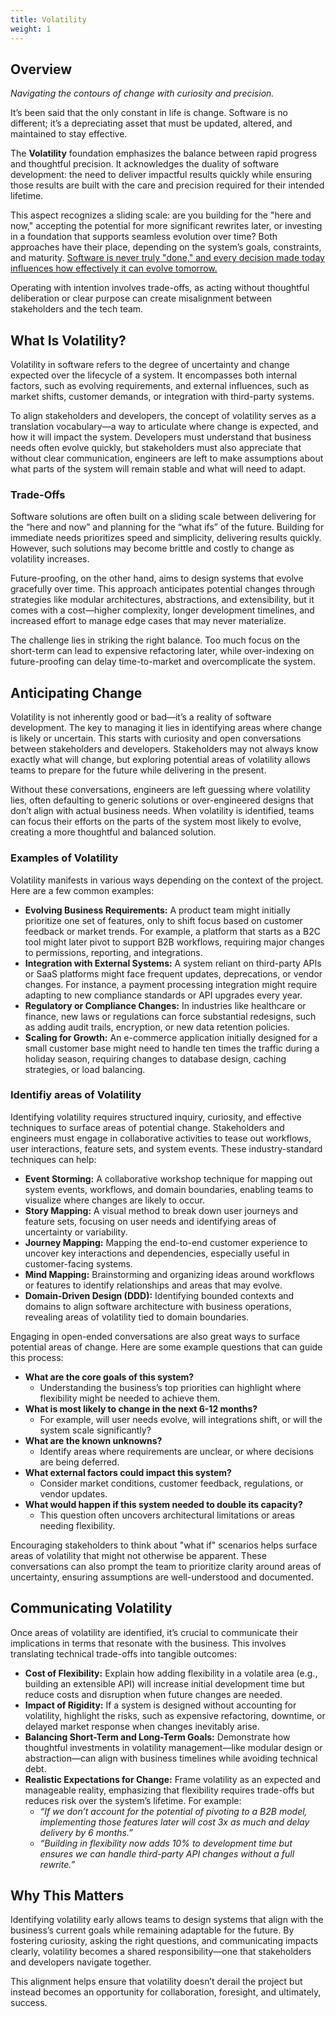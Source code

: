 ```yaml
---
title: Volatility
weight: 1
---
```


## Overview

_Navigating the contours of change with curiosity and precision._

It’s been said that the only constant in life is change. Software is no different; it’s a depreciating asset that must be updated, altered, and maintained to stay effective.

The **Volatility** foundation emphasizes the balance between rapid progress and thoughtful precision. It acknowledges the duality of software development: the need to deliver impactful results quickly while ensuring those results are built with the care and precision required for their intended lifetime. 

This aspect recognizes a sliding scale: are you building for the "here and now," accepting the potential for more significant rewrites later, or investing in a foundation that supports seamless evolution over time? Both approaches have their place, depending on the system’s goals, constraints, and maturity. [Software is never truly "done," and every decision made today influences how effectively it can evolve tomorrow.](https://insights.jahnelgroup.com/software-is-a-depreciating-asset-why-your-software-is-never-done)

Operating with intention involves trade-offs, as acting without thoughtful deliberation or clear purpose can create misalignment between stakeholders and the tech team. 

## What Is Volatility?

Volatility in software refers to the degree of uncertainty and change expected over the lifecycle of a system. It encompasses both internal factors, such as evolving requirements, and external influences, such as market shifts, customer demands, or integration with third-party systems.

To align stakeholders and developers, the concept of volatility serves as a translation vocabulary—a way to articulate where change is expected, and how it will impact the system. Developers must understand that business needs often evolve quickly, but stakeholders must also appreciate that without clear communication, engineers are left to make assumptions about what parts of the system will remain stable and what will need to adapt.

### Trade-Offs

Software solutions are often built on a sliding scale between delivering for the “here and now” and planning for the “what ifs” of the future. Building for immediate needs prioritizes speed and simplicity, delivering results quickly. However, such solutions may become brittle and costly to change as volatility increases.

Future-proofing, on the other hand, aims to design systems that evolve gracefully over time. This approach anticipates potential changes through strategies like modular architectures, abstractions, and extensibility, but it comes with a cost—higher complexity, longer development timelines, and increased effort to manage edge cases that may never materialize.

The challenge lies in striking the right balance. Too much focus on the short-term can lead to expensive refactoring later, while over-indexing on future-proofing can delay time-to-market and overcomplicate the system.

## Anticipating Change

Volatility is not inherently good or bad—it’s a reality of software development. The key to managing it lies in identifying areas where change is likely or uncertain. This starts with curiosity and open conversations between stakeholders and developers. Stakeholders may not always know exactly what will change, but exploring potential areas of volatility allows teams to prepare for the future while delivering in the present.

Without these conversations, engineers are left guessing where volatility lies, often defaulting to generic solutions or over-engineered designs that don’t align with actual business needs. When volatility is identified, teams can focus their efforts on the parts of the system most likely to evolve, creating a more thoughtful and balanced solution.

### Examples of Volatility

Volatility manifests in various ways depending on the context of the project. Here are a few common examples:

- **Evolving Business Requirements:** A product team might initially prioritize one set of features, only to shift focus based on customer feedback or market trends. For example, a platform that starts as a B2C tool might later pivot to support B2B workflows, requiring major changes to permissions, reporting, and integrations.
- **Integration with External Systems:** A system reliant on third-party APIs or SaaS platforms might face frequent updates, deprecations, or vendor changes. For instance, a payment processing integration might require adapting to new compliance standards or API upgrades every year.
- **Regulatory or Compliance Changes:** In industries like healthcare or finance, new laws or regulations can force substantial redesigns, such as adding audit trails, encryption, or new data retention policies.
- **Scaling for Growth:** An e-commerce application initially designed for a small customer base might need to handle ten times the traffic during a holiday season, requiring changes to database design, caching strategies, or load balancing.

### Identifiy areas of Volatility 

Identifying volatility requires structured inquiry, curiosity, and effective techniques to surface areas of potential change. Stakeholders and engineers must engage in collaborative activities to tease out workflows, user interactions, feature sets, and system events. These industry-standard techniques can help:

- **Event Storming:** A collaborative workshop technique for mapping out system events, workflows, and domain boundaries, enabling teams to visualize where changes are likely to occur.
- **Story Mapping:** A visual method to break down user journeys and feature sets, focusing on user needs and identifying areas of uncertainty or variability.
- **Journey Mapping:** Mapping the end-to-end customer experience to uncover key interactions and dependencies, especially useful in customer-facing systems.
- **Mind Mapping:** Brainstorming and organizing ideas around workflows or features to identify relationships and areas that may evolve.
- **Domain-Driven Design (DDD):** Identifying bounded contexts and domains to align software architecture with business operations, revealing areas of volatility tied to domain boundaries.

Engaging in open-ended conversations are also great ways to surface potential areas of change. Here are some example questions that can guide this process:

- **What are the core goals of this system?**
    - Understanding the business’s top priorities can highlight where flexibility might be needed to achieve them.
- **What is most likely to change in the next 6-12 months?**
    - For example, will user needs evolve, will integrations shift, or will the system scale significantly?
- **What are the known unknowns?**
    - Identify areas where requirements are unclear, or where decisions are being deferred.
- **What external factors could impact this system?**
    - Consider market conditions, customer feedback, regulations, or vendor updates.
- **What would happen if this system needed to double its capacity?**
    - This question often uncovers architectural limitations or areas needing flexibility.

Encouraging stakeholders to think about "what if" scenarios helps surface areas of volatility that might not otherwise be apparent. These conversations can also prompt the team to prioritize clarity around areas of uncertainty, ensuring assumptions are well-understood and documented.

## Communicating Volatility

Once areas of volatility are identified, it’s crucial to communicate their implications in terms that resonate with the business. This involves translating technical trade-offs into tangible outcomes:

- **Cost of Flexibility:** Explain how adding flexibility in a volatile area (e.g., building an extensible API) will increase initial development time but reduce costs and disruption when future changes are needed.
- **Impact of Rigidity:** If a system is designed without accounting for volatility, highlight the risks, such as expensive refactoring, downtime, or delayed market response when changes inevitably arise.
- **Balancing Short-Term and Long-Term Goals:** Demonstrate how thoughtful investments in volatility management—like modular design or abstraction—can align with business timelines while avoiding technical debt.
- **Realistic Expectations for Change:** Frame volatility as an expected and manageable reality, emphasizing that flexibility requires trade-offs but reduces risk over the system’s lifetime. For example:
    - _“If we don’t account for the potential of pivoting to a B2B model, implementing those features later will cost 3x as much and delay delivery by 6 months.”_
    - _“Building in flexibility now adds 10% to development time but ensures we can handle third-party API changes without a full rewrite.”_

## Why This Matters

Identifying volatility early allows teams to design systems that align with the business’s current goals while remaining adaptable for the future. By fostering curiosity, asking the right questions, and communicating impacts clearly, volatility becomes a shared responsibility—one that stakeholders and developers navigate together.

This alignment helps ensure that volatility doesn’t derail the project but instead becomes an opportunity for collaboration, foresight, and ultimately, success.